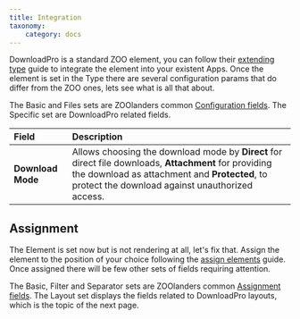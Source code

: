 ```yaml
---
title: Integration
taxonomy:
    category: docs
---
```


DownloadPro is a standard ZOO element, you can follow their [extending type](http://yootheme.com/zoo/documentation/advanced/extend-pre-build-types) guide to integrate the element into your existent Apps. Once the element is set in the Type there are several configuration params that do differ from the ZOO ones, lets see what is all that about.

The Basic and Files sets are ZOOlanders common [Configuration fields](/zoolanders/elements/fields#configuration). The Specific set are DownloadPro related fields.

| Field       | Description |
| :---------- | :---------- |
| **Download Mode** | Allows choosing the download mode by **Direct** for direct file downloads, **Attachment** for providing the download as attachment and **Protected**, to protect the download against unauthorized access. |

## Assignment

The Element is set now but is not rendering at all, let's fix that. Assign the element to the position of your choice following the [assign elements](http://yootheme.com/zoo/documentation/advanced/assign-elements-to-layout-positions) guide. Once assigned there will be few other sets of fields requiring attention.

The Basic, Filter and Separator sets are ZOOlanders common [Assignment fields](/zoolanders/elements/fields#assignment). The Layout set displays the fields related to DownloadPro layouts, which is the topic of the next page.

